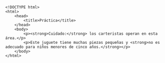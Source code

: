 <code>
&lt;!DOCTYPE html&gt;
&lt;html&gt;
    &lt;head&gt;
        &lt;title&gt;Práctica&lt;/title&gt;
    &lt;/head&gt;
    &lt;body&gt;
        &lt;p&gt;&lt;strong&gt;Cuidado:&lt;/strong&gt; los carteristas operan en esta área.&lt;/p&gt;
        &lt;p&gt;Este juguete tiene muchas piezas pequeñas y &lt;strong&gt;no es adecuado para niños menores de cinco años.&lt;/strong&gt;&lt;/p&gt;
    &lt;/body&gt;
&lt;/html&gt;
</code>